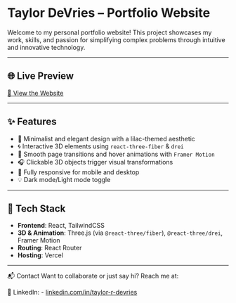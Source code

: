 # Taylor DeVries – Portfolio Website

Welcome to my personal portfolio website! This project showcases my work, skills, and passion for simplifying complex problems through intuitive and innovative technology.

---
## 🌐 Live Preview

[🔗 View the Website](https://taylor-devries.vercel.app/)

---

## ✨ Features

- 🧠 Minimalist and elegant design with a lilac-themed aesthetic
- 🌀 Interactive 3D elements using `react-three-fiber` & `drei`
- 🎨 Smooth page transitions and hover animations with `Framer Motion`
- 🎧 Clickable 3D objects trigger visual transformations
- 📱 Fully responsive for mobile and desktop
- 💡 Dark mode/Light mode toggle 

---

## 🔧 Tech Stack

- **Frontend**: React, TailwindCSS
- **3D & Animation**: Three.js (via `@react-three/fiber`), `@react-three/drei`, Framer Motion
- **Routing**: React Router
- **Hosting**: Vercel

---

📬 Contact
Want to collaborate or just say hi? Reach me at:

💼 LinkedIn: - [linkedin.com/in/taylor-r-devries](https://www.linkedin.com/in/taylor-r-devries)
